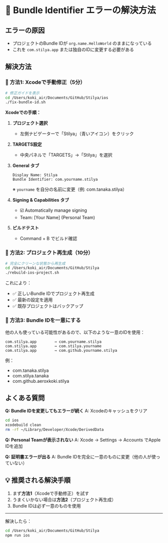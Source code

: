 # 🚨 Bundle Identifier エラーの解決方法

## エラーの原因
- プロジェクトのBundle IDが `org.name.HelloWorld` のままになっている
- これを `com.stilya.app` または独自のIDに変更する必要がある

## 解決方法

### 🔧 方法1: Xcodeで手動修正（5分）

```bash
# 修正ガイドを表示
cd /Users/koki_air/Documents/GitHub/Stilya/ios
./fix-bundle-id.sh
```

**Xcodeでの手順：**

1. **プロジェクト選択**
   - 左側ナビゲーターで「Stilya」（青いアイコン）をクリック

2. **TARGETS設定**
   - 中央パネルで「TARGETS」→「Stilya」を選択

3. **General タブ**
   ```
   Display Name: Stilya
   Bundle Identifier: com.yourname.stilya
   ```
   ※ `yourname` を自分の名前に変更（例: com.tanaka.stilya）

4. **Signing & Capabilities タブ**
   - ☑️ Automatically manage signing
   - Team: [Your Name] (Personal Team)

5. **ビルドテスト**
   - Command + B でビルド確認

### 🔄 方法2: プロジェクト再生成（10分）

```bash
# 完全にクリーンな状態から再生成
cd /Users/koki_air/Documents/GitHub/Stilya
./rebuild-ios-project.sh
```

これにより：
- ✅ 正しいBundle IDでプロジェクト再生成
- ✅ 最新の設定を適用
- ✅ 既存プロジェクトはバックアップ

### 🎯 方法3: Bundle IDを一意にする

他の人も使っている可能性があるので、以下のような一意のIDを使用：

```
com.stilya.app        → com.yourname.stilya
com.stilya.app        → com.stilya.yourname
com.stilya.app        → com.github.yourname.stilya
```

例：
- com.tanaka.stilya
- com.stilya.tanaka
- com.github.aeroxkoki.stilya

## よくある質問

**Q: Bundle IDを変更してもエラーが続く**
A: Xcodeのキャッシュをクリア
```bash
cd ios
xcodebuild clean
rm -rf ~/Library/Developer/Xcode/DerivedData
```

**Q: Personal Teamが表示されない**
A: Xcode → Settings → Accounts でApple IDを追加

**Q: 証明書エラーが出る**
A: Bundle IDを完全に一意のものに変更（他の人が使っていない）

## 💡 推奨される解決手順

1. まず**方法1**（Xcodeで手動修正）を試す
2. うまくいかない場合は**方法2**（プロジェクト再生成）
3. Bundle IDは必ず一意のものを使用

---

解決したら：
```bash
cd /Users/koki_air/Documents/GitHub/Stilya
npm run ios
```
